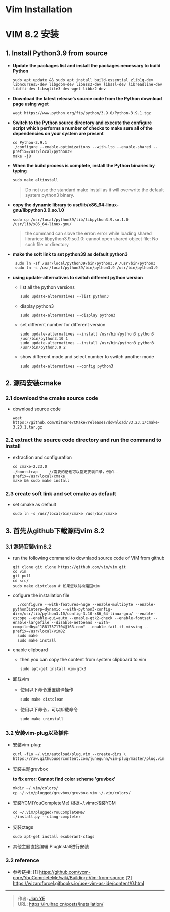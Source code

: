 # Vim Installation


# VIM 8.2 安装
## 1. Install Python3.9 from source

- **Update the packages list and install the packages necessary to build Python**

    ```shell
    sudo apt update && sudo apt install build-essential zlib1g-dev libncurses5-dev libgdbm-dev libnss3-dev libssl-dev libreadline-dev libffi-dev libsqlite3-dev wget libbz2-dev
    ```
- **Download the latest release’s source code from the Python download page using wget**

    ```shell
    wegt https://www.python.org/ftp/python/3.9.0/Python-3.9.1.tgz
    ```
- **Switch to the Python source directory and execute the configure script which performs a number of checks to make sure all of the dependencies on your system are present**

    ```shell
    cd Python-3.9.1
    ./configure --enable-optimizations --with-lto --enable-shared --prefix=/usr/local/python39
    make -j8
    ```
- **When the build process is complete, install the Python binaries by typing**

    ```shell
    sudo make altinstall
    ```

    > Do not use the standard make install as it will overwrite the default system python3 binary.

- **copy the dynamic library to usr/lib/x86_64-linux-gnu/libpython3.9.so.1.0**
   ```shell
   sudo cp /usr/local/python39/lib/libpython3.9.so.1.0 /usr/lib/x86_64-linux-gnu/
   ```
   > the command can slove the error: error while loading shared libraries: libpython3.9.so.1.0: cannot open shared object file: No such file or directory

- **make the soft link to set python39 as default python3**
   ```shell
    sudo ln -sf /usr/local/python39/bin/python3.9 /usr/bin/python3
    sudo ln -s /usr/local/python39/bin/python3.9 /usr/bin/python3.9
   ```
- **using update-alternatives to switch different python version**

  - list all the python versions
    ```shell
    sudo update-alternatives --list python3
    ```
  - display python3

    ```shell
    sudo update-alternatives --display python3
    ```
  - set different number for different version

    ```
    sudo update-alternatives --install /usr/bin/python3 python3 /usr/bin/python3.10 1
    sudo update-alternatives --install /usr/bin/python3 python3 /usr/bin/python3.9 2
    ```
  - show different mode and select number to switch another mode

    ```shell
    sudo update-alternatives --config python3
    ```

## 2. 源码安装cmake
### 2.1 download the cmake source code
- download source code
    ```shell
    wget  https://github.com/Kitware/CMake/releases/download/v3.23.1/cmake-3.23.1.tar.gz
    ```

### 2.2 extract the source code directory and run the command to install
- extraction and configuration
    ```shell
    cd cmake-2.23.0
    ./bootstrap     //需要的话也可以指定安装目录，例如--prefix=/usr/local/cmake
    make && sudo make install
    ```

### 2.3 create soft link and set cmake as default
- set cmake as default
    ```shell
    sudo ln -s /usr/local/bin/cmake /usr/bin/cmake
    ```

## 3. 首先从github下载源码vim 8.2

### 3.1 源码安装vim8.2
- run the following command to downlaod source code of VIM from github

    ```shell
    git clone git clone https://github.com/vim/vim.git
    cd vim
    git pull
    cd src/
    sudo make distclean # 如果您以前构建国vim

    ```

- cofigure the installation file
  ```shell
    ./configure --with-features=huge --enable-multibyte --enable-python3interp=dynamic --with-python3-config-dir=/usr/lib/python3.10/config-3.10-x86_64-linux-gnu/ --enable-cscope --enable-gui=auto --enable-gtk2-check --enable-fontset --enable-largefile --disable-netbeans --with-compiledby="18817571704@163.com" --enable-fail-if-missing --prefix=/usr/local/vim82
    sudo make
    sudo make install
    ```
- enable clipboard
    - then you can copy the content from system clipboard to vim
        ```shell
        sudo apt-get install vim-gtk3
        ```
- 卸载vim
    - 使用以下命令重置编译操作
        ```shell
        sudo make distclean
        ```

    - 使用以下命令，可以卸载命令
        ```shell
        sudo make uninstall
        ```

### 3.2 安装vim-plug以及插件

- 安装vim-plug:

    ```shell
    curl -fLo ~/.vim/autoload/plug.vim --create-dirs \
    https://raw.githubusercontent.com/junegunn/vim-plug/master/plug.vim
    ```
- 安装主题gruvbox

   **to fix error: Cannot find color scheme 'gruvbox'**
    ```shell
    mkdir ~/.vim/colors/
    cp ~/.vim/plugged/gruvbox/gruvbox.vim ~/.vim/colors/
    ```
- 安装YCM(YouCompleteMe)
    根据~/.vimrc按装YCM

    ```shell
    cd ~/.vim/plugged/YouCompleteMe/
    ./install.py --clang-completer
    ```
- 安装ctags
    ```shell
    sudo apt-get install exuberant-ctags
    ```
- 其他主题直接编辑:PlugInstall进行安装

### 3.2 reference
- 参考链接:
    [1] https://github.com/ycm-core/YouCompleteMe/wiki/Building-Vim-from-source
    [2] https://wizardforcel.gitbooks.io/use-vim-as-ide/content/0.html


---

> 作者: [Jian YE](https://github.com/jianye0428)  
> URL: https://lruihao.cn/posts/installation/  

